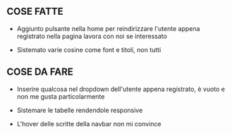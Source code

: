 ## COSE FATTE

- Aggiunto pulsante nella home per reindirizzare l'utente appena registrato nella pagina lavora con noi se interessato

- Sistemato varie cosine come font e titoli, non tutti

## COSE DA FARE ##

- Inserire qualcosa nel dropdown dell'utente appena registrato, è vuoto e non me gusta particolarmente

- Sistemare le tabelle rendendole responsive

- L'hover delle scritte della navbar non mi convince
